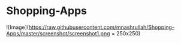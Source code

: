 # Shopping-Apps
![Image](https://raw.githubusercontent.com/mnashrullah/Shopping-Apps/master/screenshot/screenshot1.png = 250x250)
